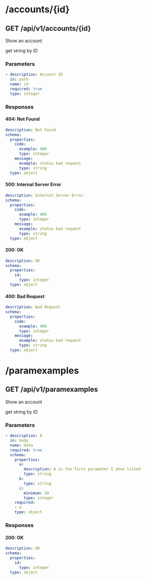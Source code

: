 /accounts/{id}
==============

GET /api/v1/accounts/{id}
-------------------------

Show an account

get string by ID


### Parameters

```yaml
- description: Account ID
  in: path
  name: id
  required: true
  type: integer
```

### Responses

#### 404: Not Found

```yaml
description: Not Found
schema:
  properties:
    code:
      example: 400
      type: integer
    message:
      example: status bad request
      type: string
  type: object
```

#### 500: Internal Server Error

```yaml
description: Internal Server Error
schema:
  properties:
    code:
      example: 400
      type: integer
    message:
      example: status bad request
      type: string
  type: object
```

#### 200: OK

```yaml
description: OK
schema:
  properties:
    id:
      type: integer
  type: object
```

#### 400: Bad Request

```yaml
description: Bad Request
schema:
  properties:
    code:
      example: 400
      type: integer
    message:
      example: status bad request
      type: string
  type: object
```

/paramexamples
==============

GET /api/v1/paramexamples
-------------------------

Show an account

get string by ID


### Parameters

```yaml
- description: A
  in: body
  name: data
  required: true
  schema:
    properties:
      a:
        description: A is the first parameter I ahve listed
        type: string
      b:
        type: string
      c:
        minimum: 10
        type: integer
    required:
    - a
    type: object
```

### Responses

#### 200: OK

```yaml
description: OK
schema:
  properties:
    id:
      type: integer
  type: object
```


